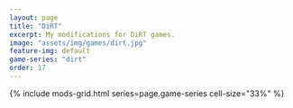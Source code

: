```yaml
---
layout: page
title: "DiRT"
excerpt: My modifications for DiRT games.
image: "assets/img/games/dirt.jpg"
feature-img: default
game-series: "dirt"
order: 17
---
```


{% include mods-grid.html series=page.game-series cell-size="33%" %}